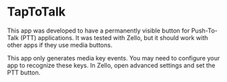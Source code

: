 TapToTalk
=========

This app was developed to have a permanently visible button for Push-To-Talk (PTT) applications. It was tested with Zello, but it should work with other apps if they use media buttons.

This app only generates media key events. You may need to configure your app to recognize these keys. In Zello, open advanced settings and set the PTT button.
